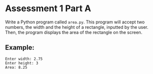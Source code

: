 # Assessment 1 Part A

Write a Python program called ``area.py``. This program will accept two numbers, the width and the height of a rectangle, inputted by the user. Then, the program displays the area of the rectangle on the screen.

## Example:

```
Enter width: 2.75
Enter height: 3
Area: 8.25
```
